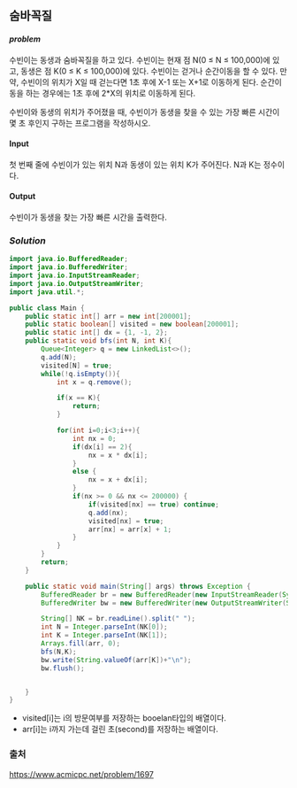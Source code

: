 ## **숨바꼭질**


#### ***problem***
수빈이는 동생과 숨바꼭질을 하고 있다. 수빈이는 현재 점 N(0 ≤ N ≤ 100,000)에 있고, 동생은 점 K(0 ≤ K ≤ 100,000)에 있다. 수빈이는 걷거나 순간이동을 할 수 있다. 만약, 수빈이의 위치가 X일 때 걷는다면 1초 후에 X-1 또는 X+1로 이동하게 된다. 순간이동을 하는 경우에는 1초 후에 2*X의 위치로 이동하게 된다.

수빈이와 동생의 위치가 주어졌을 때, 수빈이가 동생을 찾을 수 있는 가장 빠른 시간이 몇 초 후인지 구하는 프로그램을 작성하시오.


#### Input
첫 번째 줄에 수빈이가 있는 위치 N과 동생이 있는 위치 K가 주어진다. N과 K는 정수이다.

#### Output
수빈이가 동생을 찾는 가장 빠른 시간을 출력한다.

### ***Solution***
``` java
import java.io.BufferedReader;
import java.io.BufferedWriter;
import java.io.InputStreamReader;
import java.io.OutputStreamWriter;
import java.util.*;

public class Main {
    public static int[] arr = new int[200001];
    public static boolean[] visited = new boolean[200001];
    public static int[] dx = {1, -1, 2};
    public static void bfs(int N, int K){
        Queue<Integer> q = new LinkedList<>();
        q.add(N);
        visited[N] = true;
        while(!q.isEmpty()){
            int x = q.remove();

            if(x == K){
                return;
            }

            for(int i=0;i<3;i++){
                int nx = 0;
                if(dx[i] == 2){
                    nx = x * dx[i];
                }
                else {
                    nx = x + dx[i];
                }
                if(nx >= 0 && nx <= 200000) {
                    if(visited[nx] == true) continue;
                    q.add(nx);
                    visited[nx] = true;
                    arr[nx] = arr[x] + 1;
                }
            }
        }
        return;
    }

    public static void main(String[] args) throws Exception {
        BufferedReader br = new BufferedReader(new InputStreamReader(System.in));
        BufferedWriter bw = new BufferedWriter(new OutputStreamWriter(System.out));

        String[] NK = br.readLine().split(" ");
        int N = Integer.parseInt(NK[0]);
        int K = Integer.parseInt(NK[1]);
        Arrays.fill(arr, 0);
        bfs(N,K);
        bw.write(String.valueOf(arr[K])+"\n");
        bw.flush();


    }
}


```

- visited[i]는 i의 방문여부를 저장하는 booelan타입의 배열이다.
- arr[i]는 i까지 가는데 걸린 초(second)를 저장하는 배열이다.


### 출처
https://www.acmicpc.net/problem/1697